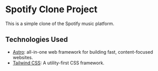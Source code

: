 # Spotify Clone Project

This is a simple clone of the Spotify music platform.

## Technologies Used

- [Astro](https://astro.build/): all-in-one web framework for building fast, content-focused websites.
- [Tailwind CSS](https://tailwindcss.com/): A utility-first CSS framework.
